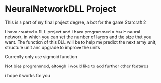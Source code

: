 # NeuralNetworkDLL Project

This is a part of my final project degree, a bot for the game Starcraft 2 

I have created a DLL project and i have programmed a basic neural network, in which you can set the number of layers and the size that you want.
The function of this DLL will be to help me predict the next army unit, structure unit and upgrade to improve the units

Currently only use sigmoid function

Not bias programmed, altough i would like to add further other features

i hope it works for you
